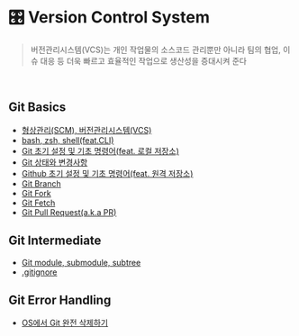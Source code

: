 # 🎛️ Version Control System

> 버전관리시스템(VCS)는 개인 작업물의 소스코드 관리뿐만 아니라 팀의 협업, 이슈 대응 등 더욱 빠르고 효율적인 작업으로 생산성을 증대시켜 준다

<br>

## Git Basics

- [형상관리(SCM), 버전관리시스템(VCS)](https://github.com/jacenam/WIL-archive/blob/main/Productivity/Version-Control-System/Git-Basics/%5BVCS-001%5D_version-control-system-intro.md)
- [bash, zsh, shell(feat.CLI)](https://github.com/jacenam/WIL-archive/blob/main/Productivity/Version-Control-System/Git-Basics/%5BVCS-002%5D_bash-zsh-shell-cli.md)
- [Git 초기 설정 및 기초 명령어(feat. 로컬 저장소)](https://github.com/jacenam/WIL-archive/blob/main/Productivity/Version-Control-System/Git-Basics/%5BVCS-003%5D_git-settings-commands--local-repository.md)
- [Git 상태와 변경사항](https://github.com/jacenam/WIL-archive/blob/main/Productivity/Version-Control-System/Git-Basics/%5BVCS-004%5D_git-status-log.md)
- [Github 초기 설정 및 기초 명령어(feat. 원격 저장소)](https://github.com/jacenam/WIL-archive/blob/main/Productivity/Version-Control-System/Git-Basics/%5BVCS-005%5D_github-settings-commands--remote%20repository.md)
- [Git Branch](https://github.com/jacenam/WIL-archive/blob/main/Productivity/Version-Control-System/Git-Basics/%5BVCS-006%5D_git-branch.md)
- [Git Fork](https://github.com/jacenam/WIL-archive/blob/main/Productivity/Version-Control-System/Git-Basics/%5BVCS-007%5D_git-fork.md)
- [Git Fetch](https://github.com/jacenam/WIL-archive/blob/main/Productivity/Version-Control-System/Git-Basics/%5BVCS-008%5D_git-fetch.md)
- [Git Pull Request(a.k.a PR)](https://github.com/jacenam/WIL-archive/blob/main/Productivity/Version-Control-System/Git-Basics/%5BVCS-009%5D_git-pull-request.md)

## Git Intermediate

- [Git module, submodule, subtree](https://github.com/jacenam/WIL-archive/blob/main/Productivity/Version-Control-System/Git-Intermediate/git-module-submodule-subtree.md)
- [.gitignore](https://www.toptal.com/developers/gitignore/)

## Git Error Handling

- [OS에서 Git 완전 삭제하기](https://github.com/jacenam/WIL-archive/blob/main/Productivity/Version-Control-System/Git-Error-Handling/removing-git.md)

